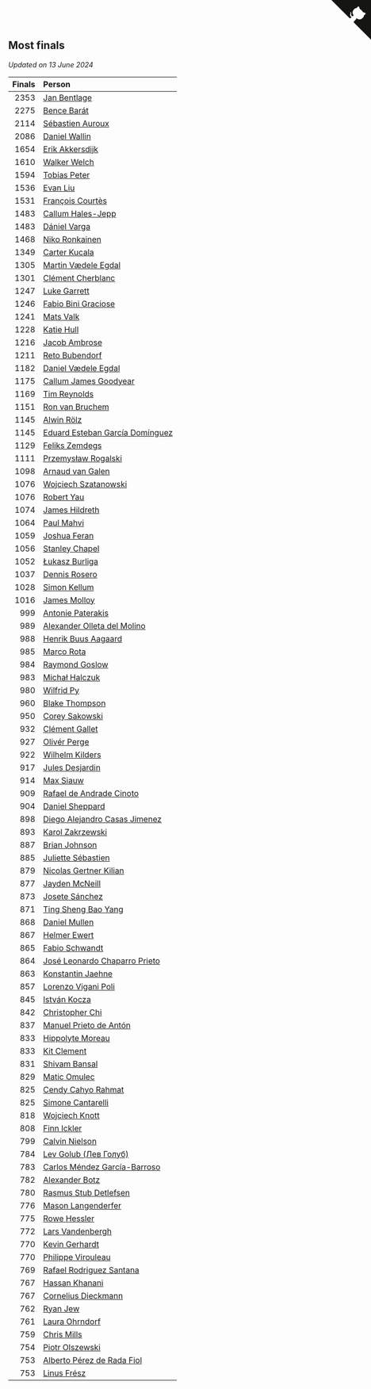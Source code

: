 ## Most finals

*Updated on 13 June 2024*

| Finals | Person |
| ---: | :--- |
| 2353 | [Jan Bentlage](https://www.worldcubeassociation.org/persons/2010BENT01) |
| 2275 | [Bence Barát](https://www.worldcubeassociation.org/persons/2008BARA01) |
| 2114 | [Sébastien Auroux](https://www.worldcubeassociation.org/persons/2008AURO01) |
| 2086 | [Daniel Wallin](https://www.worldcubeassociation.org/persons/2013WALL03) |
| 1654 | [Erik Akkersdijk](https://www.worldcubeassociation.org/persons/2005AKKE01) |
| 1610 | [Walker Welch](https://www.worldcubeassociation.org/persons/2011WELC01) |
| 1594 | [Tobias Peter](https://www.worldcubeassociation.org/persons/2014PETE03) |
| 1536 | [Evan Liu](https://www.worldcubeassociation.org/persons/2009LIUE01) |
| 1531 | [François Courtès](https://www.worldcubeassociation.org/persons/2008COUR01) |
| 1483 | [Callum Hales-Jepp](https://www.worldcubeassociation.org/persons/2012HALE01) |
| 1483 | [Dániel Varga](https://www.worldcubeassociation.org/persons/2008VARG01) |
| 1468 | [Niko Ronkainen](https://www.worldcubeassociation.org/persons/2010RONK01) |
| 1349 | [Carter Kucala](https://www.worldcubeassociation.org/persons/2015KUCA01) |
| 1305 | [Martin Vædele Egdal](https://www.worldcubeassociation.org/persons/2013EGDA02) |
| 1301 | [Clément Cherblanc](https://www.worldcubeassociation.org/persons/2014CHER05) |
| 1247 | [Luke Garrett](https://www.worldcubeassociation.org/persons/2017GARR05) |
| 1246 | [Fabio Bini Graciose](https://www.worldcubeassociation.org/persons/2010GRAC02) |
| 1241 | [Mats Valk](https://www.worldcubeassociation.org/persons/2007VALK01) |
| 1228 | [Katie Hull](https://www.worldcubeassociation.org/persons/2010HULL01) |
| 1216 | [Jacob Ambrose](https://www.worldcubeassociation.org/persons/2010AMBR01) |
| 1211 | [Reto Bubendorf](https://www.worldcubeassociation.org/persons/2012BUBE01) |
| 1182 | [Daniel Vædele Egdal](https://www.worldcubeassociation.org/persons/2013EGDA01) |
| 1175 | [Callum James Goodyear](https://www.worldcubeassociation.org/persons/2012GOOD02) |
| 1169 | [Tim Reynolds](https://www.worldcubeassociation.org/persons/2005REYN01) |
| 1151 | [Ron van Bruchem](https://www.worldcubeassociation.org/persons/2003BRUC01) |
| 1145 | [Alwin Rölz](https://www.worldcubeassociation.org/persons/2016ROLZ01) |
| 1145 | [Eduard Esteban García Domínguez](https://www.worldcubeassociation.org/persons/2011EDUA01) |
| 1129 | [Feliks Zemdegs](https://www.worldcubeassociation.org/persons/2009ZEMD01) |
| 1111 | [Przemysław Rogalski](https://www.worldcubeassociation.org/persons/2013ROGA02) |
| 1098 | [Arnaud van Galen](https://www.worldcubeassociation.org/persons/2006GALE01) |
| 1076 | [Wojciech Szatanowski](https://www.worldcubeassociation.org/persons/2011SZAT01) |
| 1076 | [Robert Yau](https://www.worldcubeassociation.org/persons/2009YAUR01) |
| 1074 | [James Hildreth](https://www.worldcubeassociation.org/persons/2009HILD01) |
| 1064 | [Paul Mahvi](https://www.worldcubeassociation.org/persons/2012MAHV01) |
| 1059 | [Joshua Feran](https://www.worldcubeassociation.org/persons/2011FERA01) |
| 1056 | [Stanley Chapel](https://www.worldcubeassociation.org/persons/2016CHAP04) |
| 1052 | [Łukasz Burliga](https://www.worldcubeassociation.org/persons/2013BURL01) |
| 1037 | [Dennis Rosero](https://www.worldcubeassociation.org/persons/2010ROSE03) |
| 1028 | [Simon Kellum](https://www.worldcubeassociation.org/persons/2016KELL12) |
| 1016 | [James Molloy](https://www.worldcubeassociation.org/persons/2011MOLL01) |
| 999 | [Antonie Paterakis](https://www.worldcubeassociation.org/persons/2012PATE01) |
| 989 | [Alexander Olleta del Molino](https://www.worldcubeassociation.org/persons/2008OLLE01) |
| 988 | [Henrik Buus Aagaard](https://www.worldcubeassociation.org/persons/2006BUUS01) |
| 985 | [Marco Rota](https://www.worldcubeassociation.org/persons/2009ROTA01) |
| 984 | [Raymond Goslow](https://www.worldcubeassociation.org/persons/2014GOSL01) |
| 983 | [Michał Halczuk](https://www.worldcubeassociation.org/persons/2006HALC01) |
| 980 | [Wilfrid Py](https://www.worldcubeassociation.org/persons/2016PYWI01) |
| 960 | [Blake Thompson](https://www.worldcubeassociation.org/persons/2010THOM03) |
| 950 | [Corey Sakowski](https://www.worldcubeassociation.org/persons/2011SAKO01) |
| 932 | [Clément Gallet](https://www.worldcubeassociation.org/persons/2004GALL02) |
| 927 | [Olivér Perge](https://www.worldcubeassociation.org/persons/2007PERG01) |
| 922 | [Wilhelm Kilders](https://www.worldcubeassociation.org/persons/2010KILD02) |
| 917 | [Jules Desjardin](https://www.worldcubeassociation.org/persons/2010DESJ01) |
| 914 | [Max Siauw](https://www.worldcubeassociation.org/persons/2017SIAU02) |
| 909 | [Rafael de Andrade Cinoto](https://www.worldcubeassociation.org/persons/2007CINO01) |
| 904 | [Daniel Sheppard](https://www.worldcubeassociation.org/persons/2009SHEP01) |
| 898 | [Diego Alejandro Casas Jimenez](https://www.worldcubeassociation.org/persons/2014JIME05) |
| 893 | [Karol Zakrzewski](https://www.worldcubeassociation.org/persons/2014ZAKR01) |
| 887 | [Brian Johnson](https://www.worldcubeassociation.org/persons/2013JOHN10) |
| 885 | [Juliette Sébastien](https://www.worldcubeassociation.org/persons/2014SEBA01) |
| 879 | [Nicolas Gertner Kilian](https://www.worldcubeassociation.org/persons/2013GERT01) |
| 877 | [Jayden McNeill](https://www.worldcubeassociation.org/persons/2012MCNE01) |
| 873 | [Josete Sánchez](https://www.worldcubeassociation.org/persons/2015SANC18) |
| 871 | [Ting Sheng Bao Yang](https://www.worldcubeassociation.org/persons/2008BAOY01) |
| 868 | [Daniel Mullen](https://www.worldcubeassociation.org/persons/2016MULL04) |
| 867 | [Helmer Ewert](https://www.worldcubeassociation.org/persons/2015EWER01) |
| 865 | [Fabio Schwandt](https://www.worldcubeassociation.org/persons/2014SCHW02) |
| 864 | [José Leonardo Chaparro Prieto](https://www.worldcubeassociation.org/persons/2011CHAP01) |
| 863 | [Konstantin Jaehne](https://www.worldcubeassociation.org/persons/2015JAEH01) |
| 857 | [Lorenzo Vigani Poli](https://www.worldcubeassociation.org/persons/2007POLI01) |
| 845 | [István Kocza](https://www.worldcubeassociation.org/persons/2005KOCZ01) |
| 842 | [Christopher Chi](https://www.worldcubeassociation.org/persons/2014CHIC01) |
| 837 | [Manuel Prieto de Antón](https://www.worldcubeassociation.org/persons/2015ANTO04) |
| 833 | [Hippolyte Moreau](https://www.worldcubeassociation.org/persons/2008MORE02) |
| 833 | [Kit Clement](https://www.worldcubeassociation.org/persons/2008CLEM01) |
| 831 | [Shivam Bansal](https://www.worldcubeassociation.org/persons/2011BANS02) |
| 829 | [Matic Omulec](https://www.worldcubeassociation.org/persons/2010OMUL02) |
| 825 | [Cendy Cahyo Rahmat](https://www.worldcubeassociation.org/persons/2010RAHM02) |
| 825 | [Simone Cantarelli](https://www.worldcubeassociation.org/persons/2012CANT02) |
| 818 | [Wojciech Knott](https://www.worldcubeassociation.org/persons/2011KNOT01) |
| 808 | [Finn Ickler](https://www.worldcubeassociation.org/persons/2012ICKL01) |
| 799 | [Calvin Nielson](https://www.worldcubeassociation.org/persons/2014NIEL03) |
| 784 | [Lev Golub (Лев Голуб)](https://www.worldcubeassociation.org/persons/2014HOLU01) |
| 783 | [Carlos Méndez García-Barroso](https://www.worldcubeassociation.org/persons/2010GARC02) |
| 782 | [Alexander Botz](https://www.worldcubeassociation.org/persons/2013BOTZ01) |
| 780 | [Rasmus Stub Detlefsen](https://www.worldcubeassociation.org/persons/2014DETL01) |
| 776 | [Mason Langenderfer](https://www.worldcubeassociation.org/persons/2013LANG03) |
| 775 | [Rowe Hessler](https://www.worldcubeassociation.org/persons/2007HESS01) |
| 772 | [Lars Vandenbergh](https://www.worldcubeassociation.org/persons/2003VAND01) |
| 770 | [Kevin Gerhardt](https://www.worldcubeassociation.org/persons/2013GERH01) |
| 770 | [Philippe Virouleau](https://www.worldcubeassociation.org/persons/2008VIRO01) |
| 769 | [Rafael Rodriguez Santana](https://www.worldcubeassociation.org/persons/2012SANT12) |
| 767 | [Hassan Khanani](https://www.worldcubeassociation.org/persons/2018KHAN26) |
| 767 | [Cornelius Dieckmann](https://www.worldcubeassociation.org/persons/2009DIEC01) |
| 762 | [Ryan Jew](https://www.worldcubeassociation.org/persons/2008JEWR01) |
| 761 | [Laura Ohrndorf](https://www.worldcubeassociation.org/persons/2009OHRN01) |
| 759 | [Chris Mills](https://www.worldcubeassociation.org/persons/2014MILL04) |
| 754 | [Piotr Olszewski](https://www.worldcubeassociation.org/persons/2013OLSZ02) |
| 753 | [Alberto Pérez de Rada Fiol](https://www.worldcubeassociation.org/persons/2011FIOL01) |
| 753 | [Linus Frész](https://www.worldcubeassociation.org/persons/2011FRES01) |


<a href="https://github.com/jonatanklosko/wca_statistics" class="github-corner" aria-label="View source on Github"><svg width="80" height="80" viewBox="0 0 250 250" style="fill:#151513; color:#fff; position: absolute; top: 0; border: 0; right: 0;" aria-hidden="true"><path d="M0,0 L115,115 L130,115 L142,142 L250,250 L250,0 Z"></path><path d="M128.3,109.0 C113.8,99.7 119.0,89.6 119.0,89.6 C122.0,82.7 120.5,78.6 120.5,78.6 C119.2,72.0 123.4,76.3 123.4,76.3 C127.3,80.9 125.5,87.3 125.5,87.3 C122.9,97.6 130.6,101.9 134.4,103.2" fill="currentColor" style="transform-origin: 130px 106px;" class="octo-arm"></path><path d="M115.0,115.0 C114.9,115.1 118.7,116.5 119.8,115.4 L133.7,101.6 C136.9,99.2 139.9,98.4 142.2,98.6 C133.8,88.0 127.5,74.4 143.8,58.0 C148.5,53.4 154.0,51.2 159.7,51.0 C160.3,49.4 163.2,43.6 171.4,40.1 C171.4,40.1 176.1,42.5 178.8,56.2 C183.1,58.6 187.2,61.8 190.9,65.4 C194.5,69.0 197.7,73.2 200.1,77.6 C213.8,80.2 216.3,84.9 216.3,84.9 C212.7,93.1 206.9,96.0 205.4,96.6 C205.1,102.4 203.0,107.8 198.3,112.5 C181.9,128.9 168.3,122.5 157.7,114.1 C157.9,116.9 156.7,120.9 152.7,124.9 L141.0,136.5 C139.8,137.7 141.6,141.9 141.8,141.8 Z" fill="currentColor" class="octo-body"></path></svg></a><style>.github-corner:hover .octo-arm{animation:octocat-wave 560ms ease-in-out}@keyframes octocat-wave{0%,100%{transform:rotate(0)}20%,60%{transform:rotate(-25deg)}40%,80%{transform:rotate(10deg)}}@media (max-width:500px){.github-corner:hover .octo-arm{animation:none}.github-corner .octo-arm{animation:octocat-wave 560ms ease-in-out}}</style>
